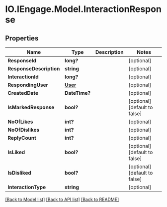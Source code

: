 # IO.IEngage.Model.InteractionResponse
## Properties

Name | Type | Description | Notes
------------ | ------------- | ------------- | -------------
**ResponseId** | **long?** |  | [optional] 
**ResponseDescription** | **string** |  | [optional] 
**InteractionId** | **long?** |  | [optional] 
**RespondingUser** | [**User**](User.md) |  | [optional] 
**CreatedDate** | **DateTime?** |  | [optional] 
**IsMarkedResponse** | **bool?** |  | [optional] [default to false]
**NoOfLikes** | **int?** |  | [optional] 
**NoOfDislikes** | **int?** |  | [optional] 
**ReplyCount** | **int?** |  | [optional] 
**IsLiked** | **bool?** |  | [optional] [default to false]
**IsDisliked** | **bool?** |  | [optional] [default to false]
**InteractionType** | **string** |  | [optional] 

[[Back to Model list]](../README.md#documentation-for-models) [[Back to API list]](../README.md#documentation-for-api-endpoints) [[Back to README]](../README.md)

